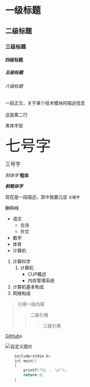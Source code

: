 

# 一级标题
## 二级标题
### 三级标题
#### 四级标题
##### 五级标题
###### 六级标题
一段正文，关于某个技术模块的描述信息<br><br>
这是第二行

<font face="黑体">黑体字型</font>

<font size=7>七号字</font></font>

<font size=3>三号字</font></font>

*斜体字*
**粗体**

***斜粗体字***

现在是一段描述，其中我要凸显 `关键字`

~~删除线~~

* 语文
  * 古诗
  * 作文
* 数学
* 体育
* 计算机

1. 计算科学
   1. 计算机
      * CUP概述
      * 内存管理系统
2. 计算机基本构成
3. 网络构成

> 引用一段内容
>> 二级引用
>>> 三级引用

[GitHub](https://github.com "点击跳转到github")s

![自定义图片](C://Users//故里//Desktop//xxx.png)

```c
	include<stdio.h>
	int main()
	{
		printf("hi .. \n");
		return 0;
	}
```
